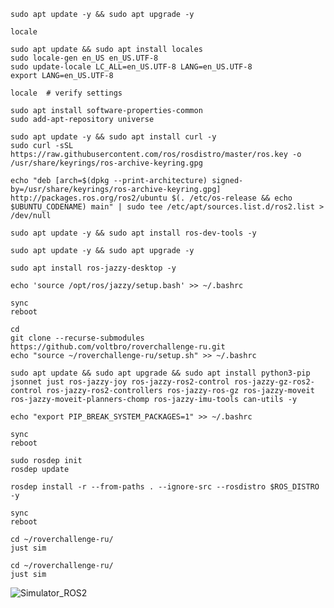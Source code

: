 

```
sudo apt update -y && sudo apt upgrade -y
```

```
locale  

sudo apt update && sudo apt install locales
sudo locale-gen en_US en_US.UTF-8
sudo update-locale LC_ALL=en_US.UTF-8 LANG=en_US.UTF-8
export LANG=en_US.UTF-8

locale  # verify settings
```



```
sudo apt install software-properties-common
sudo add-apt-repository universe
```



```
sudo apt update -y && sudo apt install curl -y
sudo curl -sSL https://raw.githubusercontent.com/ros/rosdistro/master/ros.key -o /usr/share/keyrings/ros-archive-keyring.gpg
```



```
echo "deb [arch=$(dpkg --print-architecture) signed-by=/usr/share/keyrings/ros-archive-keyring.gpg] http://packages.ros.org/ros2/ubuntu $(. /etc/os-release && echo $UBUNTU_CODENAME) main" | sudo tee /etc/apt/sources.list.d/ros2.list > /dev/null
```



```
sudo apt update -y && sudo apt install ros-dev-tools -y
```

```
sudo apt update -y && sudo apt upgrade -y
```


```
sudo apt install ros-jazzy-desktop -y
```


```
echo 'source /opt/ros/jazzy/setup.bash' >> ~/.bashrc
```



```
sync
reboot
```


```
cd
git clone --recurse-submodules https://github.com/voltbro/roverchallenge-ru.git
echo "source ~/roverchallenge-ru/setup.sh" >> ~/.bashrc
```

```
sudo apt update && sudo apt upgrade && sudo apt install python3-pip jsonnet just ros-jazzy-joy ros-jazzy-ros2-control ros-jazzy-gz-ros2-control ros-jazzy-ros2-controllers ros-jazzy-ros-gz ros-jazzy-moveit ros-jazzy-moveit-planners-chomp ros-jazzy-imu-tools can-utils -y
```

```
echo "export PIP_BREAK_SYSTEM_PACKAGES=1" >> ~/.bashrc
```


```
sync
reboot
```


```
sudo rosdep init
rosdep update
```

```
rosdep install -r --from-paths . --ignore-src --rosdistro $ROS_DISTRO -y
```


```
sync
reboot
```


```
cd ~/roverchallenge-ru/
just sim
```


```
cd ~/roverchallenge-ru/
just sim
```

![Simulator_ROS2](https://github.com/user-attachments/assets/9a479dd4-403d-4034-8b4d-8b78eca259ab)
